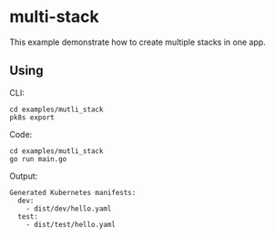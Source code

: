 # multi-stack

This example demonstrate how to create multiple stacks in one app.

## Using
CLI:
```shell
cd examples/mutli_stack
pk8s export
```

Code:
```shell
cd examples/mutli_stack
go run main.go
```

Output:
```
Generated Kubernetes manifests:
  dev:
    - dist/dev/hello.yaml
  test:
    - dist/test/hello.yaml
```
